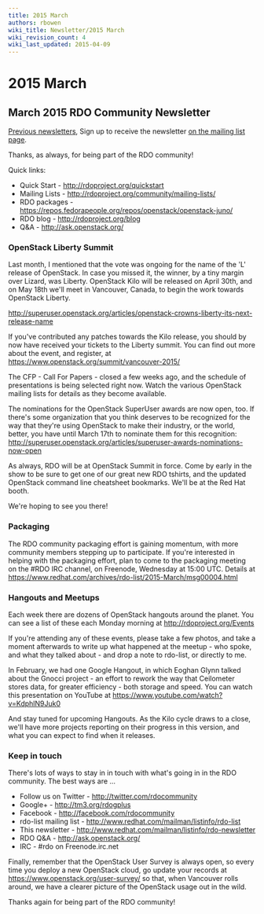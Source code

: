 ```yaml
---
title: 2015 March
authors: rbowen
wiki_title: Newsletter/2015 March
wiki_revision_count: 4
wiki_last_updated: 2015-04-09
---
```


# 2015 March

## March 2015 RDO Community Newsletter

[Previous newsletters](/newsletter/), Sign up to receive the newsletter [on the mailing list page](http://www.redhat.com/mailman/listinfo/rdo-newsletter).

Thanks, as always, for being part of the RDO community!

Quick links:

*   Quick Start - <http://rdoproject.org/quickstart>
*   Mailing Lists - <http://rdoproject.org/community/mailing-lists/>
*   RDO packages - <https://repos.fedorapeople.org/repos/openstack/openstack-juno/>
*   RDO blog - <http://rdoproject.org/blog>
*   Q&A - <http://ask.openstack.org/>

### OpenStack Liberty Summit

Last month, I mentioned that the vote was ongoing for the name of the 'L' release of OpenStack. In case you missed it, the winner, by a tiny margin over Lizard, was Liberty. OpenStack Kilo will be released on April 30th, and on May 18th we'll meet in Vancouver, Canada, to begin the work towards OpenStack Liberty.

<http://superuser.openstack.org/articles/openstack-crowns-liberty-its-next-release-name>

If you've contributed any patches towards the Kilo release, you should by now have received your tickets to the Liberty summit. You can find out more about the event, and register, at <https://www.openstack.org/summit/vancouver-2015/>

The CFP - Call For Papers - closed a few weeks ago, and the schedule of presentations is being selected right now. Watch the various OpenStack mailing lists for details as they become available.

The nominations for the OpenStack SuperUser awards are now open, too. If there's some organization that you think deserves to be recognized for the way that they're using OpenStack to make their industry, or the world, better, you have until March 17th to nominate them for this recognition: <http://superuser.openstack.org/articles/superuser-awards-nominations-now-open>

As always, RDO will be at OpenStack Summit in force. Come by early in the show to be sure to get one of our great new RDO tshirts, and the updated OpenStack command line cheatsheet bookmarks. We'll be at the Red Hat booth.

We're hoping to see you there!

### Packaging

The RDO community packaging effort is gaining momentum, with more community members stepping up to participate. If you're interested in helping with the packaging effort, plan to come to the packaging meeting on the #RDO IRC channel, on Freenode, Wednesday at 15:00 UTC. Details at <https://www.redhat.com/archives/rdo-list/2015-March/msg00004.html>

### Hangouts and Meetups

Each week there are dozens of OpenStack hangouts around the planet. You can see a list of these each Monday morning at <http://rdoproject.org/Events>

If you're attending any of these events, please take a few photos, and take a moment afterwards to write up what happened at the meetup - who spoke, and what they talked about - and drop a note to rdo-list, or directly to me.

In February, we had one Google Hangout, in which Eoghan Glynn talked about the Gnocci project - an effort to rework the way that Ceilometer stores data, for greater efficiency - both storage and speed. You can watch this presentation on YouTube at <https://www.youtube.com/watch?v=KdphlN9Juk0>

And stay tuned for upcoming Hangouts. As the Kilo cycle draws to a close, we'll have more projects reporting on their progress in this version, and what you can expect to find when it releases.

### Keep in touch

There's lots of ways to stay in in touch with what's going in in the RDO community. The best ways are ...

*   Follow us on Twitter - <http://twitter.com/rdocommunity>
*   Google+ - <http://tm3.org/rdogplus>
*   Facebook - <http://facebook.com/rdocommunity>
*   rdo-list mailing list - <http://www.redhat.com/mailman/listinfo/rdo-list>
*   This newsletter - <http://www.redhat.com/mailman/listinfo/rdo-newsletter>
*   RDO Q&A - <http://ask.openstack.org/>
*   IRC - #rdo on Freenode.irc.net

Finally, remember that the OpenStack User Survey is always open, so every time you deploy a new OpenStack cloud, go update your records at <https://www.openstack.org/user-survey/> so that, when Vancouver rolls around, we have a clearer picture of the OpenStack usage out in the wild.

Thanks again for being part of the RDO community!
